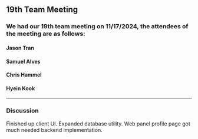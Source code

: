 ## 19th Team Meeting

### We had our 19th team meeting on 11/17/2024, the attendees of the meeting are as follows:
#### Jason Tran
#### Samuel Alves
#### Chris Hammel
#### Hyein Kook
---

### Discussion
Finished up client UI. Expanded database utility. Web panel profile page got much needed backend implementation.
